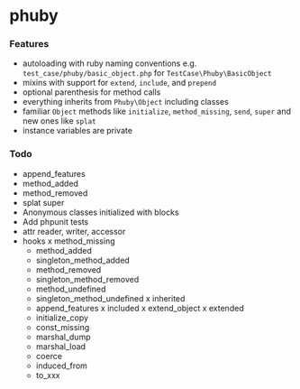 # phuby

### Features

* autoloading with ruby naming conventions e.g. `test_case/phuby/basic_object.php` for `TestCase\Phuby\BasicObject`
* mixins with support for `extend`, `include`, and `prepend`
* optional parenthesis for method calls
* everything inherits from `Phuby\Object` including classes
* familiar `Object` methods like `initialize`, `method_missing`, `send`, `super` and new ones like `splat`
* instance variables are private

### Todo

* append_features
* method_added
* method_removed
* splat super
* Anonymous classes initialized with blocks
* Add phpunit tests
* attr reader, writer, accessor
* hooks
  x method_missing
  - method_added
  - singleton_method_added
  - method_removed
  - singleton_method_removed
  - method_undefined
  - singleton_method_undefined
  x inherited
  - append_features
  x included
  x extend_object
  x extended
  - initialize_copy
  - const_missing
  - marshal_dump
  - marshal_load
  - coerce
  - induced_from
  - to_xxx